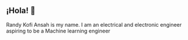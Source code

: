 ## ¡Hola! 👋

Randy Kofi Ansah is my name. I am an electrical and electronic engineer aspiring to be a Machine learning engineer
